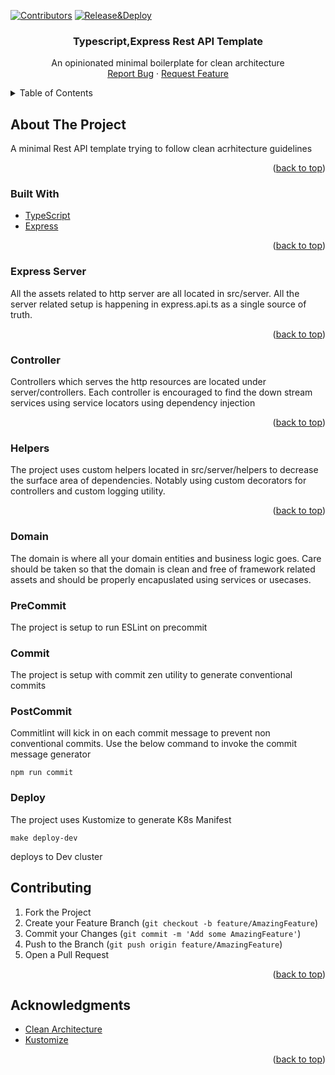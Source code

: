 <div id="top"></div>




<!-- PROJECT SHIELDS -->

[![Contributors][contributors-shield]][contributors-url]
[![Release&Deploy](https://github.com/tummalah/ts-rest-api-template/actions/workflows/build.yml/badge.svg?branch=server-setup)](https://github.com/tummalah/ts-rest-api-template/actions/workflows/build.yml)







<h3 align="center">Typescript,Express Rest API Template</h3>

  <p align="center">
    An opinionated minimal boilerplate for clean architecture
    <br />
    <a href="https://github.com/tummalah/ts-rest-api-template/issues">Report Bug</a>
    ·
    <a href="https://github.com/tummalah/ts-rest-api-template/issues">Request Feature</a>
  </p>
</div>



<!-- TABLE OF CONTENTS -->
<details>
  <summary>Table of Contents</summary>
  <ol>
    <li>
      <a href="#about-the-project">About The Project</a></li>
      <ul>
        <li><a href="#built-with">Built With</a></li>
      </ul>
        <ul>
        <li><a href="#express">Express Server</a></li>
      </ul>
       <ul>
        <li><a href="#controller">Controller</a></li>
      </ul>
             <ul>
        <li><a href="#helpers">Custom Helpers</a></li>
      </ul>
             <ul>
        <li><a href="#domain">Domain</a></li>
      </ul>
    <li>Devops</li>
     <ul>
        <li><a href="#precommit">Pre-Commit</a></li>
      </ul>
      <ul>
        <li><a href="#commit">Commit</a></li>
      </ul>
      <ul>
        <li><a href="#postcommit">Post-Commit</a></li>
      </ul>
            <ul>
        <li><a href="#deploy">Deployments</a></li>
      </ul>
  </ol>
  
  
  
</details>



<!-- ABOUT THE PROJECT -->
## About The Project

A minimal Rest API template trying to follow clean acrhitecture guidelines

<p align="right">(<a href="#top">back to top</a>)</p>



### Built With

* [TypeScript](https://www.typescriptlang.org/)
* [Express](http://expressjs.com/)



<p align="right">(<a href="#top">back to top</a>)</p>




### Express Server
    
  <p>  All the assets related to http server are all located in src/server. All the server related setup is happening in express.api.ts as a single source of truth. </p>

<p align="right">(<a href="#top">back to top</a>)</p>

### Controller
  <p>  Controllers which serves the http resources are located under server/controllers. Each controller is encouraged to find the down stream services using service locators using dependency injection </p>

<p align="right">(<a href="#top">back to top</a>)</p>

### Helpers

  <p>  The project uses custom helpers located in src/server/helpers to decrease the surface area of dependencies. Notably using custom decorators for controllers and custom logging utility.</p>

<p align="right">(<a href="#top">back to top</a>)</p>

### Domain
  <p>  The domain is where all your domain entities and business logic goes. Care should be taken so that the domain is clean and free of framework related assets and should be properly encapuslated using services or usecases.  </p>

### PreCommit
  <p>  The project is setup to run ESLint on precommit  </p>

### Commit
<p> The project is setup with commit zen utility to generate    conventional  commits <p>

### PostCommit
<p> Commitlint will kick in on each commit message to prevent non conventional commits. Use the below command to invoke the commit message generator </p>

 ```
npm run commit
```
### Deploy

<p>The project uses Kustomize to generate K8s Manifest  </p>

```
make deploy-dev
```
deploys to Dev cluster

<!-- CONTRIBUTING -->
## Contributing


1. Fork the Project
2. Create your Feature Branch (`git checkout -b feature/AmazingFeature`)
3. Commit your Changes (`git commit -m 'Add some AmazingFeature'`)
4. Push to the Branch (`git push origin feature/AmazingFeature`)
5. Open a Pull Request

<p align="right">(<a href="#top">back to top</a>)</p>










<!-- ACKNOWLEDGMENTS -->
## Acknowledgments

* [Clean Architecture](https://www.amazon.com/Clean-Architecture-Craftsmans-Software-Structure/dp/0134494164)
* [Kustomize](https://kustomize.io/)


<p align="right">(<a href="#top">back to top</a>)</p>




[contributors-shield]: https://img.shields.io/github/contributors/tummalah/ts-rest-api-template.svg?style=for-the-badge
[contributors-url]: https://github.com/tummalah/ts-rest-api-template/graphs/contributors


